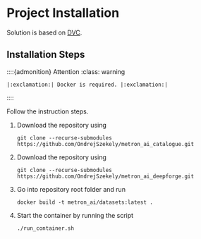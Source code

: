 # Project Installation

Solution is based on [DVC](https://dvc.org/).

## Installation Steps

::::{admonition} Attention
:class: warning

```{eval-rst}
|:exclamation:| Docker is required. |:exclamation:|
```
::::


Follow the instruction steps.

1. Download the repository using
    ```shell
    git clone --recurse-submodules https://github.com/OndrejSzekely/metron_ai_catalogue.git
    ```
2. Download the repository using
    ```shell
    git clone --recurse-submodules https://github.com/OndrejSzekely/metron_ai_deepforge.git
    ```
3. Go into repository root folder and run
    ```shell
    docker build -t metron_ai/datasets:latest .
    ```
4. Start the container by running the script
    ```shell
    ./run_container.sh
    ```